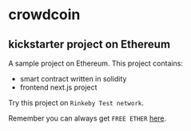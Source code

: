 # crowdcoin
## kickstarter project on Ethereum

A sample project on Ethereum. This project contains:

- smart contract written in solidity
- frontend next.js project
	
Try this project on `Rinkeby Test network`. 

Remember you can always get `FREE ETHER` [here](https://faucet.rinkeby.io/).

